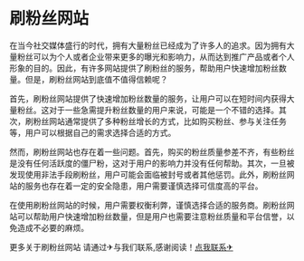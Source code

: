 # 刷粉丝网站

在当今社交媒体盛行的时代，拥有大量粉丝已经成为了许多人的追求。因为拥有大量粉丝可以为个人或者企业带来更多的曝光和影响力，从而达到推广产品或者个人形象的目的。因此，有许多网站提供了刷粉丝的服务，帮助用户快速增加粉丝数量。但是，刷粉丝网站到底值不值得信赖呢？

首先，刷粉丝网站提供了快速增加粉丝数量的服务，让用户可以在短时间内获得大量粉丝。这对于一些急需提升粉丝数量的用户来说，可能是一个不错的选择。其次，刷粉丝网站通常提供了多种粉丝增长的方式，比如购买粉丝、参与关注任务等，用户可以根据自己的需求选择合适的方式。

然而，刷粉丝网站也存在着一些问题。首先，购买的粉丝质量参差不齐，有些粉丝是没有任何活跃度的僵尸粉，这对于用户的影响力并没有任何帮助。其次，一旦被发现使用非法手段刷粉丝，用户可能会面临被封号或者其他惩罚。此外，刷粉丝网站的服务也存在着一定的安全隐患，用户需要谨慎选择可信度高的平台。

在使用刷粉丝网站的时候，用户需要权衡利弊，谨慎选择合适的服务商。刷粉丝网站可以帮助用户快速增加粉丝数量，但是用户也需要注意粉丝质量和平台信誉，以免造成不必要的麻烦。

更多关于刷粉丝网站 请通过✈与我们联系,感谢阅读！[点我联系✈](https://www.k02.cc)
